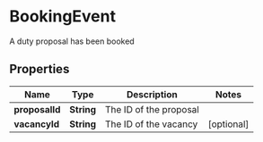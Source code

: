 

# BookingEvent

A duty proposal has been booked
## Properties

Name | Type | Description | Notes
------------ | ------------- | ------------- | -------------
**proposalId** | **String** | The ID of the proposal | 
**vacancyId** | **String** | The ID of the vacancy |  [optional]




